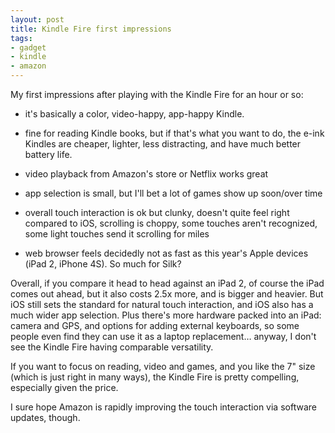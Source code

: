 ```yaml
---
layout: post
title: Kindle Fire first impressions
tags:
- gadget
- kindle
- amazon
---
```

My first impressions after playing with the Kindle Fire for an hour or so:

- it's basically a color, video-happy, app-happy Kindle.

- fine for reading Kindle books, but if that's what you want to do, the e-ink Kindles are cheaper, lighter, less distracting, and have much better battery life.

- video playback from Amazon's store or Netflix works great

- app selection is small, but I'll bet a lot of games show up soon/over time

- overall touch interaction is ok but clunky, doesn't quite feel right compared to iOS, scrolling is choppy, some touches aren't recognized, some light touches send it scrolling for miles

- web browser feels decidedly not as fast as this year's Apple devices (iPad 2, iPhone 4S). So much for Silk?

Overall, if you compare it head to head against an iPad 2, of course the iPad
comes out ahead, but it also costs 2.5x more, and is bigger and heavier. But
iOS still sets the standard for natural touch interaction, and iOS also has a
much wider app selection. Plus there's more hardware packed into an iPad:
camera and GPS, and options for adding external keyboards, so some people even
find they can use it as a laptop replacement… anyway, I don't see the Kindle
Fire having comparable versatility.

If you want to focus on reading, video and games, and you like the 7" size
(which is just right in many ways), the Kindle Fire is pretty compelling,
especially given the price.

I sure hope Amazon is rapidly improving the touch interaction via software
updates, though.


